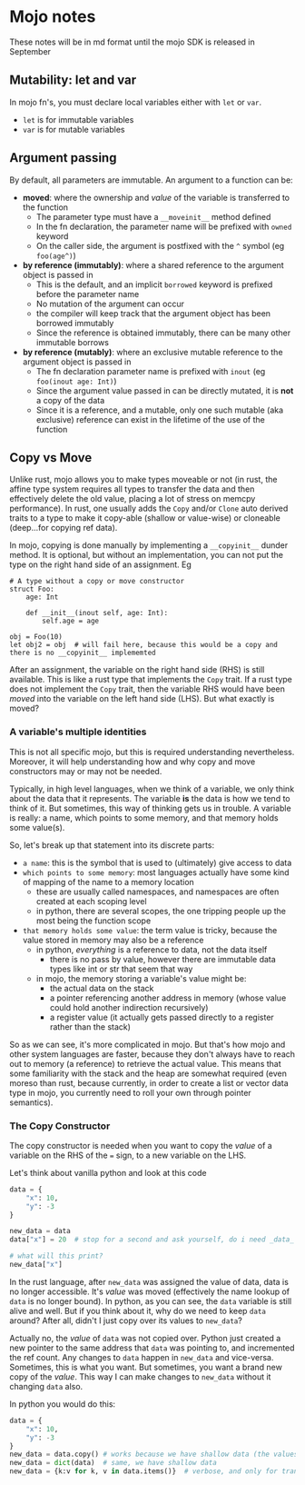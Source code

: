 # Mojo notes

These notes will be in md format until the mojo SDK is released in September

## Mutability: let and var

In mojo fn's, you must declare local variables either with `let` or `var`.

- `let` is for immutable variables
- `var` is for mutable variables

## Argument passing

By default, all parameters are immutable.  An argument to a function can be:

- **moved**: where the ownership and _value_ of the variable is transferred to the function
    - The parameter type must have a `__moveinit__` method defined
    - In the fn declaration, the parameter name will be prefixed with `owned` keyword
    - On the caller side, the argument is postfixed with the `^` symbol (eg `foo(age^)`)
- **by reference (immutably)**: where a shared reference to the argument object is passed in 
    - This is the default, and an implicit `borrowed` keyword is prefixed before the parameter name
    - No mutation of the argument can occur
    - the compiler will keep track that the argument object has been borrowed immutably
    - Since the reference is obtained immutably, there can be many other immutable borrows
- **by reference (mutably)**: where an exclusive mutable reference to the argument object is passed in
    - The fn declaration parameter name is prefixed with `inout`  (eg `foo(inout age: Int)`)
    - Since the argument value passed in can be directly mutated, it is **not** a copy of the data
    - Since it is a reference, and a mutable, only one such mutable (aka exclusive) reference can exist in the
      lifetime of the use of the function

## Copy vs Move

Unlike rust, mojo allows you to make types moveable or not (in rust, the affine type system requires all types to
transfer the data and then effectively delete the old value, placing a lot of stress on memcpy performance).  In rust,
one usually adds the `Copy` and/or `Clone` auto derived traits to a type to make it copy-able (shallow or value-wise) 
or cloneable (deep...for copying ref data).

In mojo, copying is done manually by implementing a `__copyinit__` dunder method.  It is optional, but without an
implementation, you can not put the type on the right hand side of an assignment.  Eg

```
# A type without a copy or move constructor
struct Foo:
    age: Int

    def __init__(inout self, age: Int):
        self.age = age

obj = Foo(10)
let obj2 = obj  # will fail here, because this would be a copy and there is no __copyinit__ implememted
```

After an assignment, the variable on the right hand side (RHS) is still available.  This is like a rust type that 
implements the `Copy` trait.  If a rust type does not implement the `Copy` trait, then the variable RHS would have been
_moved_ into the variable on the left hand side (LHS).  But what exactly is moved?

### A variable's multiple identities

This is not all specific mojo, but this is required understanding nevertheless.  Moreover, it will help understanding
how and why copy and move constructors may or may not be needed.

Typically, in high level languages, when we think of a variable, we only think about the data that it represents.  The
variable **is** the data is how we tend to think of it.  But sometimes, this way of thinking gets us in trouble.  A 
variable is really: a name, which points to some memory, and that memory holds some value(s).

So, let's break up that statement into its discrete parts:

- `a name`:  this is the symbol that is used to (ultimately) give access to data
- `which points to some memory`: most languages actually have some kind of mapping of the name to a memory location
    - these are usually called namespaces, and namespaces are often created at each scoping level
    - in python, there are several scopes, the one tripping people up the most being the function scope
- `that memory holds some value`: the term value is tricky, because the value stored in memory may also be a reference
    - in python, _everything_ is a reference to data, not the data itself
        - there is no pass by value, however there are immutable data types like int or str that seem that way
    - in mojo, the memory storing a variable's value might be:
        - the actual data on the stack
        - a pointer referencing another address in memory (whose value could hold another indirection recursively)
        - a register value (it actually gets passed directly to a register rather than the stack)

So as we can see, it's more complicated in mojo.  But that's how mojo and other system languages are faster, because
they don't always have to reach out to memory (a reference) to retrieve the actual value.  This means that some
familiarity with the stack and the heap are somewhat required (even moreso than rust, because currently, in order to
create a list or vector data type in mojo, you currently need to roll your own through pointer semantics).

### The Copy Constructor

The copy constructor is needed when you want to copy the _value_ of a variable on the RHS of the `=` sign, to a new
variable on the LHS.

Let's think about vanilla python and look at this code

```python
data = {
    "x": 10,
    "y": -3
}

new_data = data
data["x"] = 20  # stop for a second and ask yourself, do i need _data_ anymore?

# what will this print?
new_data["x"]
```

In the rust language, after `new_data` was assigned the value of data, data is no longer accessible.  It's _value_ was
moved (effectively the name lookup of `data` is no longer bound).  In python, as you can see, the `data` variable is
still alive and well.  But if you think about it, why do we need to keep `data` around?  After all, didn't I just copy
over its values to `new_data`?

Actually no, the _value_ of `data` was not copied over.  Python just created a new pointer to the same address that 
`data` was pointing to, and incremented the ref count.  Any changes to `data` happen in `new_data` and vice-versa.
Sometimes, this is what you want.  But sometimes, you want a brand new copy of the _value_.  This way I can make changes
to `new_data` without it changing `data` also.

In python you would do this:

```python
data = {
    "x": 10,
    "y": -3
}
new_data = data.copy() # works because we have shallow data (the values are not nested references)
new_data = dict(data)  # same, we have shallow data
new_data = {k:v for k, v in data.items()}  # verbose, and only for transforming
```
